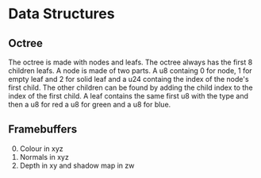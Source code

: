 # Data Structures

## Octree

The octree is made with nodes and leafs. The octree always has the first 8 children leafs. A node is made of two parts. A u8 containg 0 for node, 1 for empty leaf and 2 for solid leaf and a u24 containg the index of the node's first child. The other children can be found by adding the child index to the index of the first child. A leaf contains the same first u8 with the type and then a u8 for red a u8 for green and a u8 for blue.

## Framebuffers

0. Colour in xyz
1. Normals in xyz
2. Depth in xy and shadow map in zw